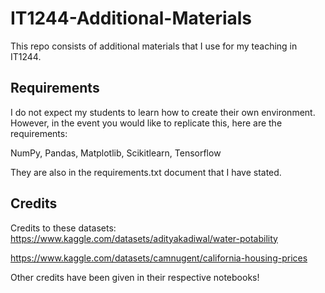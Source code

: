 # IT1244-Additional-Materials
This repo consists of additional materials that I use for my teaching in IT1244. 

## Requirements
I do not expect my students to learn how to create their own environment.
However, in the event you would like to replicate this, here are the requirements:

NumPy, Pandas, Matplotlib, Scikitlearn, Tensorflow

They are also in the requirements.txt document that I have stated.

## Credits

Credits to these datasets:
https://www.kaggle.com/datasets/adityakadiwal/water-potability

https://www.kaggle.com/datasets/camnugent/california-housing-prices 

Other credits have been given in their respective notebooks!

